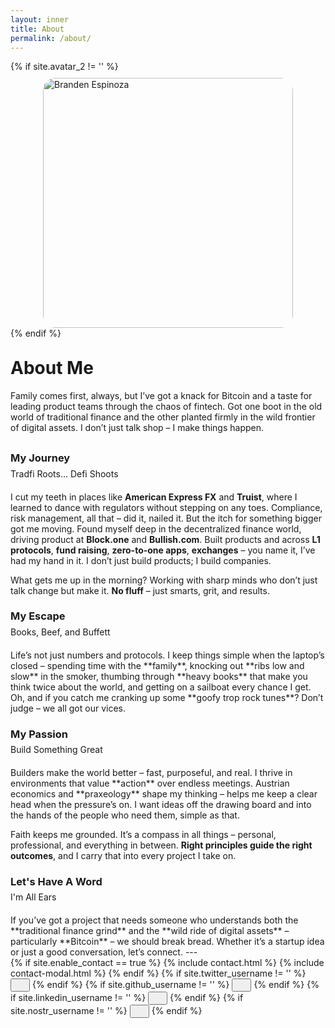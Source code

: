 ```yaml
---
layout: inner
title: About
permalink: /about/
---
```

<div class="hero-container" style="margin-bottom:0px;">
  <div class="hero-content wow fadein">
    {% if site.avatar_2 != '' %}
    <img style="margin: 10px auto 0px; display: block;border-radius:5%;width:400px; height:400px;object-fit: contain;" src="{{site.avatar_2}}" alt="Branden Espinoza">
    {% endif %}
    <h1 class="text-center" style="margin-top:30px;">About Me</h1>
  </div>
</div>
<div style="margin-bottom:30px;">Family comes first, always, but I’ve got a knack for Bitcoin and a taste for leading product teams through the chaos of fintech. Got one boot in the old world of traditional finance and the other planted firmly in the wild frontier of digital assets. I don’t just talk shop – I make things happen.
</div>
<h3 class="section-title text-center">My Journey</h3>
<p class="section-subtitle text-center" style="margin-top:-10px; margin-bottom:20px">Tradfi Roots... Defi Shoots</p>

I cut my teeth in places like **American Express FX** and **Truist**, where I learned to dance with regulators without stepping on any toes. Compliance, risk management, all that – did it, nailed it. But the itch for something bigger got me moving. Found myself deep in the decentralized finance world, driving product at **Block.one** and **Bullish.com**. Built products and across **L1 protocols**, **fund raising**, **zero-to-one apps**, **exchanges** – you name it, I’ve had my hand in it. I don’t just build products; I build companies.

What gets me up in the morning? Working with sharp minds who don’t just talk change but make it. **No fluff** – just smarts, grit, and results.

<h3 class="section-title text-center">My Escape</h3>
<p class="section-subtitle text-center" style="margin-top:-10px; margin-bottom:20px">Books, Beef, and Buffett</p>
Life’s not just numbers and protocols. I keep things simple when the laptop’s closed – spending time with the **family**, knocking out **ribs low and slow** in the smoker, thumbing through **heavy books** that make you think twice about the world, and getting on a sailboat every chance I get. Oh, and if you catch me cranking up some **goofy trop rock tunes**? Don’t judge – we all got our vices.

<h3 class="section-title text-center">My Passion</h3>
<p class="section-subtitle text-center" style="margin-top:-10px; margin-bottom:20px">Build Something Great</p>
Builders make the world better – fast, purposeful, and real. I thrive in environments that value **action** over endless meetings. Austrian economics and **praxeology** shape my thinking – helps me keep a clear head when the pressure’s on. I want ideas off the drawing board and into the hands of the people who need them, simple as that.

Faith keeps me grounded. It’s a compass in all things – personal, professional, and everything in between. **Right principles guide the right outcomes**, and I carry that into every project I take on.

<h3 class="section-title text-center">Let's Have A Word</h3>
<p class="section-subtitle text-center" style="margin-top:-10px; margin-bottom:20px">I'm All Ears</p>
If you’ve got a project that needs someone who understands both the **traditional finance grind** and the **wild ride of digital assets** – particularly **Bitcoin** – we should break bread. Whether it’s a startup idea or just a good conversation, let’s connect.
---
<div class="hero-buttons">
  {% if site.enable_contact == true %}
    {% include contact.html %}
    {% include contact-modal.html %}
  {% endif %}
  {% if site.twitter_username != '' %}
    <a href="https://twitter.com/{{ site.twitter_username }}"><button class="btn btn-default btn-lg" title="Twitter/X" ><i class="fa fa-twitter fa-lg" style="padding-left:15px"></i></button></a>
  {% endif %}
  {% if site.github_username != '' %}
    <a href="https://github.com/{{ site.github_username }}"><button class="btn btn-default btn-lg" title="Github" ><i class="fa fa-github fa-lg" style="padding-left:15px"></i></button></a>
  {% endif %}
  {% if site.linkedin_username != '' %}
    <a href="https://www.linkedin.com/in/{{ site.linkedin_username }}"><button class="btn btn-default btn-lg"  title="LinkedIn" ><i class="fa fa-linkedin fa-lg" style="padding-left:15px"></i></button></a>
  {% endif %}
  {% if site.nostr_username != '' %}
    <a href="https://primal.net/p/{{ site.nostr_pubkey }}"><button class="btn btn-default btn-lg" title="Primal/Nostr" ><i class="fa fa-product-hunt fa-lg" style="padding-left:15px"></i></button></a>
  {% endif %}
</div>